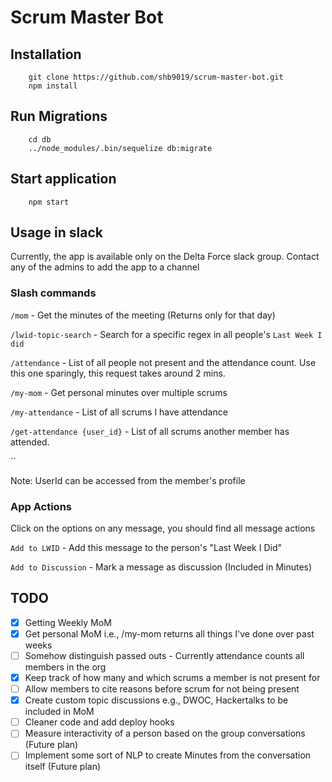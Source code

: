 # Scrum Master Bot

## Installation

```
    git clone https://github.com/shb9019/scrum-master-bot.git
    npm install
```

## Run Migrations
```
    cd db
    ../node_modules/.bin/sequelize db:migrate
```

## Start application
```
    npm start
```

## Usage in slack

Currently, the app is available only on the Delta Force slack group.
Contact any of the admins to add the app to a channel

### Slash commands
`/mom` - Get the minutes of the meeting (Returns only for that day)

`/lwid-topic-search` - Search for a specific regex in all people's `Last Week I did`

`/attendance` - List of all people not present and the attendance count. Use this one sparingly,
this request takes around 2 mins.

`/my-mom` - Get personal minutes over multiple scrums

`/my-attendance` - List of all scrums I have attendance

`/get-attendance {user_id}` - List of all scrums another member has attended.

``

Note: UserId can be accessed from the member's profile

### App Actions

Click on the options on any message, you should find all message actions

`Add to LWID` - Add this message to the person's "Last Week I Did"

`Add to Discussion` - Mark a message as discussion (Included in Minutes)

## TODO

- [X] Getting Weekly MoM
- [X] Get personal MoM i.e., /my-mom returns all things I've done over past weeks
- [ ] Somehow distinguish passed outs - Currently attendance counts all members in the org
- [X] Keep track of how many and which scrums a member is not present for
- [ ] Allow members to cite reasons before scrum for not being present
- [X] Create custom topic discussions e.g., DWOC, Hackertalks to be included in MoM
- [ ] Cleaner code and add deploy hooks
- [ ] Measure interactivity of a person based on the group conversations (Future plan)
- [ ] Implement some sort of NLP to create Minutes from the conversation itself (Future plan)

